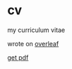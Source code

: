 # cv

my curriculum vitae

wrote on [overleaf](https://www.overleaf.com/)

[get pdf](https://github.com/kappanneo/cv/releases/latest/download/cv.pdf)
